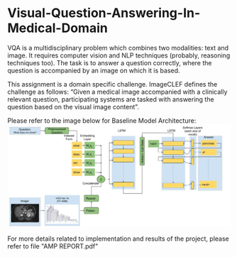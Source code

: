 # Visual-Question-Answering-In-Medical-Domain
VQA is a multidisciplinary problem which combines two modalities: text and image. It
requires computer vision and NLP techniques (probably, reasoning techniques too). The
task is to answer a question correctly, where the question is accompanied by an image
on which it is based.

This assignment is a domain specific challenge. ImageCLEF defines the challenge as
follows: “Given a medical image accompanied with a clinically relevant question,
participating systems are tasked with answering the question based on the visual image
content”.

Please refer to the image below for Baseline Model Architecture:
![alt text](https://github.com/meghanakotagiri/Visual-Question-Answering-In-Medical-Domain/blob/master/AMP%20ASS%202.jpg)

For more details related to implementation and results of the project, please refer to file "AMP REPORT.pdf" 
